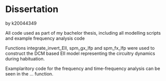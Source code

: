 # Dissertation
by k20044349

All code used as part of my bachelor thesis, including all modelling scripts and example frequency analysis code 

Functions integrate_invert_EII, spm_gx_lfp and spm_fx_lfp were used to construct the DCM based EII model representing the circuitry dynamics during habituation. 

Examplaritory code for the frequency and time-frequency analysis can be seen in the ... function.
